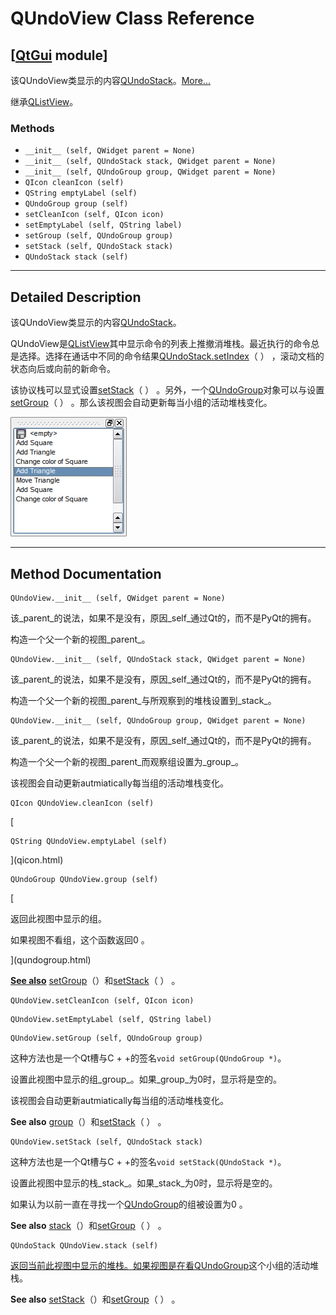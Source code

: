 # QUndoView Class Reference

## [[QtGui](index.htm) module]

该QUndoView类显示的内容[QUndoStack](qundostack.html)。[More...](#details)

继承[QListView](qlistview.html)。

### Methods

*   `__init__ (self, QWidget parent = None)`
*   `__init__ (self, QUndoStack stack, QWidget parent = None)`
*   `__init__ (self, QUndoGroup group, QWidget parent = None)`
*   `QIcon cleanIcon (self)`
*   `QString emptyLabel (self)`
*   `QUndoGroup group (self)`
*   `setCleanIcon (self, QIcon icon)`
*   `setEmptyLabel (self, QString label)`
*   `setGroup (self, QUndoGroup group)`
*   `setStack (self, QUndoStack stack)`
*   `QUndoStack stack (self)`

* * *

## Detailed Description

该QUndoView类显示的内容[QUndoStack](qundostack.html)。

QUndoView是[QListView](qlistview.html)其中显示命令的列表上推撤消堆栈。最近执行的命令总是选择。选择在通话中不同的命令结果[QUndoStack.setIndex](qundostack.html#setIndex)（ ） ，滚动文档的状态向后或向前的新命令。

该协议栈可以显式设置[setStack](qundoview.html#setStack)（ ） 。另外，一个[QUndoGroup](qundogroup.html)对象可以与设置[setGroup](qundoview.html#setGroup)（ ） 。那么该视图会自动更新每当小组的活动堆栈变化。

![](../img/qundoview.png)

* * *

## Method Documentation

```
QUndoView.__init__ (self, QWidget parent = None)
```

该_parent_的说法，如果不是没有，原因_self_通过Qt的，而不是PyQt的拥有。

构造一个父一个新的视图_parent_。

```
QUndoView.__init__ (self, QUndoStack stack, QWidget parent = None)
```

该_parent_的说法，如果不是没有，原因_self_通过Qt的，而不是PyQt的拥有。

构造一个父一个新的视图_parent_与所观察到的堆栈设置到_stack_。

```
QUndoView.__init__ (self, QUndoGroup group, QWidget parent = None)
```

该_parent_的说法，如果不是没有，原因_self_通过Qt的，而不是PyQt的拥有。

构造一个父一个新的视图_parent_而观察组设置为_group_。

该视图会自动更新autmiatically每当组的活动堆栈变化。

```
QIcon QUndoView.cleanIcon (self)
```

[

```
QString QUndoView.emptyLabel (self)
```

](qicon.html)

```
QUndoGroup QUndoView.group (self)
```

[

返回此视图中显示的组。

如果视图不看组，这个函数返回0 。

](qundogroup.html)

[**See also**](qundogroup.html) [setGroup](qundoview.html#setGroup)（）和[setStack](qundoview.html#setStack)（ ） 。

```
QUndoView.setCleanIcon (self, QIcon icon)
```

```
QUndoView.setEmptyLabel (self, QString label)
```

```
QUndoView.setGroup (self, QUndoGroup group)
```

这种方法也是一个Qt槽与C + +的签名`void setGroup(QUndoGroup *)`。

设置此视图中显示的组_group_。如果_group_为0时，显示将是空的。

该视图会自动更新autmiatically每当组的活动堆栈变化。

**See also** [group](qundoview.html#group)（）和[setStack](qundoview.html#setStack)（ ） 。

```
QUndoView.setStack (self, QUndoStack stack)
```

这种方法也是一个Qt槽与C + +的签名`void setStack(QUndoStack *)`。

设置此视图中显示的栈_stack_。如果_stack_为0时，显示将是空的。

如果认为以前一直在寻找一个[QUndoGroup](qundogroup.html)的组被设置为0 。

**See also** [stack](qundoview.html#stack)（）和[setGroup](qundoview.html#setGroup)（ ） 。

```
QUndoStack QUndoView.stack (self)
```

[](qundostack.html)

[返回当前此视图中显示的堆栈。如果视图是在看](qundostack.html)[QUndoGroup](qundogroup.html)这个小组的活动堆栈。

**See also** [setStack](qundoview.html#setStack)（）和[setGroup](qundoview.html#setGroup)（ ） 。